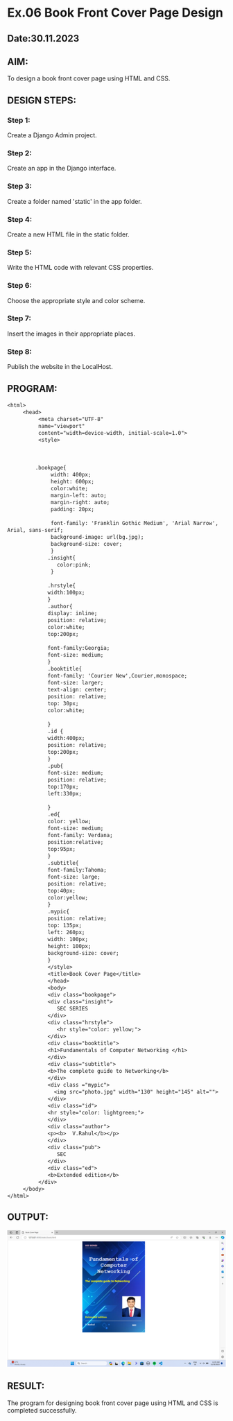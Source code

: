 # Ex.06 Book Front Cover Page Design
## Date:30.11.2023

## AIM:
To design a book front cover page using HTML and CSS.

## DESIGN STEPS:

### Step 1:
Create a Django Admin project.

### Step 2:
Create an app in the Django interface.

### Step 3:
Create a folder named 'static' in the app folder.

### Step 4:
Create a new HTML file in the static folder.

### Step 5:
Write the HTML code with relevant CSS properties.

### Step 6:
Choose the appropriate style and color scheme.

### Step 7:
Insert the images in their appropriate places.

### Step 8:
Publish the website in the LocalHost.

## PROGRAM:
```
<html>
     <head>
          <meta charset="UTF-8"
          name="viewport"
          content="width=device-width, initial-scale=1.0">
          <style>
         


         .bookpage{
              width: 400px;
              height: 600px;
              color:white;
              margin-left: auto;
              margin-right: auto;
              padding: 20px;

              font-family: 'Franklin Gothic Medium', 'Arial Narrow', Arial, sans-serif;
              background-image: url(bg.jpg);
              background-size: cover;
              }
             .insight{
                color:pink;
              }

             .hrstyle{
             width:100px;
             }
             .author{
             display: inline;
             position: relative;
             color:white;
             top:200px;

             font-family:Georgia;
             font-size: medium;
             }
             .booktitle{
             font-family: 'Courier New',Courier,monospace;
             font-size: larger;
             text-align: center;
             position: relative;
             top: 30px;
             color:white;
           
             }
             .id {
             width:400px;
             position: relative;
             top:200px;
             }
             .pub{
             font-size: medium;
             position: relative;
             top:170px;
             left:330px;
            
             }
             .ed{
             color: yellow;
             font-size: medium;
             font-family: Verdana;
             position:relative;
             top:95px;
             }
             .subtitle{
             font-family:Tahoma;
             font-size: large;
             position: relative;
             top:40px;
             color:yellow;
             }
             .mypic{
             position: relative;
             top: 135px;
             left: 260px;
             width: 100px;
             height: 100px;
             background-size: cover;
             }
             </style>
             <title>Book Cover Page</title>
             </head>
             <body>
             <div class="bookpage">
             <div class="insight">
                SEC SERIES
             </div>
             <div class="hrstyle">
                <hr style="color: yellow;">
             </div>
             <div class="booktitle">
             <h1>Fundamentals of Computer Networking </h1>
             </div>
             <div class="subtitle">
             <b>The complete guide to Networking</b>
             </div>
             <div class ="mypic">
               <img src="photo.jpg" width="130" height="145" alt="">
             </div>
             <div class="id">
             <hr style="color: lightgreen;">
             </div>
             <div class="author">
             <p><b>  V.Rahul</b></p>
             </div>
             <div class="pub">
                SEC
             </div>
             <div class="ed">
             <b>Extended edition</b>
          </div>
     </body>
</html>
```

## OUTPUT:
![Alt text](<Screenshot (42).png>)

## RESULT:
The program for designing book front cover page using HTML and CSS is completed successfully.
